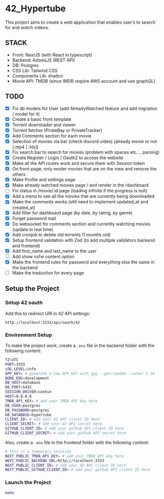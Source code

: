 # 42_Hypertube

This project aims to create a web application that enables user’s to search for and
watch videos.

## STACK

- Front: NextJS (with React in typescript)
- Backend: AdonisJS (REST API)
- DB: Postgres
- CSS Lib: Tailwind CSS
- Components Lib: shadcn
- Movie API: TMDB (since IMDB require AWS account and use graphQL)

## TODO

- [x] Fix db models for User (add AlreadyWatched feature and add migration / model for it)
- [x] Create a basic front template
- [x] Torrent downloader and viewer
- [x] Torrent fetcher (PirateBay or PrivateTracker)
- [x] Add Comments section for each movie
- [x] Selection of movies via bar (check discord video) (already movie or not [.mp4 | .hls])
- [x] Fix search bar to search for movies (problem with spaces etc..., parsing)
- [x] Create Register / Login / Oauth2 to access the website
- [x] Make all the API routes work and secure them with Session token
- [x] On front-page, only render movies that are on the view and remove the others
- [x] Make Profile and settings page
- [x] Make already watched movies page / and render in the /dashboard
- [ ] Fix status in /movie/:id page (loading infinite if the progress is null)
- [x] Add a menu to see all the movies that are currently being downloaded
- [x] Make the comments works (still need to implement updated_at and created_at)
- [x] Add filter for dashboard page (by date, by rating, by genre)
- [x] Forget password mail
- [x] Do websocket for comments section and currently watching movies (update in real time)
- [x] Add cronjob to delete old torrents (1 months old)
- [x] Setup frontend validation with Zod (to add multiple validators backend and frontend)
- [x] Add first_name and last_name to the user
- [ ] Add show nsfw content option
- [x] Make the frontend rules for password and everything else the same in the backend
- [ ] Make the traduction for every page

## Setup the Project

### Setup 42 oauth

Add this to redirect URI in 42 API settings:
```
http://localhost:3333/api/oauth/42
```

### Environment Setup
To make the project work, create a `.env` file in the backend folder with the following content:

```bash
TZ=UTC
PORT=3333
LOG_LEVEL=info
APP_KEY= # generate a new APP_KEY with gpg --gen-random --armor 1 16
NODE_ENV=development
DB_HOST=database
DB_PORT=5432
SESSION_DRIVER=cookie
HOST=0.0.0.0
TMDB_API_KEY= # add your TMDB API key here
DB_USER=postgres
DB_PASSWORD=postgres
DB_DATABASE=hypertube
CLIENT_ID= # add your 42 API client ID here
CLIENT_SECRET= # add your 42 API secret here
GITHUB_CLIENT_ID= # add your github API client ID here
GITHUB_CLIENT_SECRET= # add your github API secret here
```

Also, create a `.env` file in the frontend folder with the following content:

```bash 
# this is a temporary solution
NEXT_PUBLIC_TMDB_API_KEY= # add your TMDB API key here
NEXT_PUBLIC_BACKEND_URL=http://localhost:3333
NEXT_PUBLIC_CLIENT_ID= # add your 42 API client ID here
NEXT_PUBLIC_GITHUB_CLIENT_ID= # add your github API client ID here
```

### Launch the Project
```bash
make 
```
